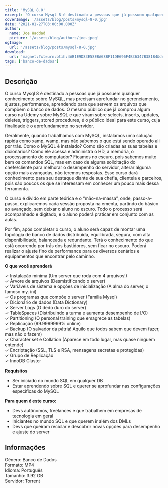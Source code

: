 ```yaml
---
title: 'MySQL 8.0'
excerpt: 'O curso Mysql 8 é destinado a pessoas que já possuem qualquer conhecimento sobre MySQL, mas precisam aprofundar no gerenciamento, ajustes, performance, aprendendo para que servem os arquivos que compõem o banco de dados. O mesmo público que já comprou algum curso na Udemy sobre MySQL e que'
coverImage: '/assets/blog/posts/mysql-8-0.jpg'
date: '2021-01-27T03:00:00.000Z'
author:
  name: Joe Haddad
  picture: '/assets/blog/authors/joe.jpeg'
ogImage:
  url: '/assets/blog/posts/mysql-8-0.jpg'
download:
  url: 'magnet:?xt=urn:btih:4AB1E9D83E58EBA68BF11DE696F4B36347B381B4&dn=MySQL%208.0%20%282020%29&tr=udp%3a%2f%2ftracker.openbittorrent.com%3a1337%2fannounce&tr=udp%3a%2f%2ftracker.opentrackr.org%3a1337%2fannounce'
tags: ['banco-de-dados']
---
```

<h2>Descrição</h2>
<p></p><p>O curso Mysql 8 é destinado a pessoas que já possuem qualquer conhecimento sobre MySQL, mas precisam aprofundar no gerenciamento, ajustes, performance, aprendendo para que servem os arquivos que compõem o banco de dados. O mesmo público que já comprou algum curso na Udemy sobre MySQL e que viram sobre selects, inserts, updates, deletes, triggers, stored procedures, é o público ideal para este curso, cuja finalidade é o aprofundamento no servidor.</p><p>Geralmente, quando trabalhamos com MySQL, instalamos uma solução rápida como xamp, wamp, mas não sabemos o que está sendo operado ali por trás. Como o MySQL é instalado? Como são criadas as suas tabelas e dicionários? Como ele acessa e administra o HD, a memória, o processamento do computador? Ficamos no escuro, pois sabemos muito bem os comandos SQL, mas em caso de alguma solicitação do chefe/cliente para melhorar o desempenho do servidor, alterar alguma opção mais avançadas, não teremos respostas. Esse curso dará conhecimento para seu destaque diante de sua chefia, clientela e parceiros, pois são poucos os que se interessam em conhecer um pouco mais dessa ferramenta.</p><p>O curso é divido em parte teórica e o “mão-na-massa”, onde, passo-a-passo, explicaremos cada sessão proposta na ementa, partindo do básico ao avançado, sem deixar o aluno no escuro. Todo o processo será acompanhado e digitado, e o aluno poderá praticar em conjunto com as aulas.</p><p>Por fim, após completar o curso, o aluno será capaz de montar uma topologia de banco de dados distribuída, equilibrada, segura, com alta disponibilidade, balanceada e redundante. Terá o conhecimento do que está ocorrendo por trás dos bastidores, sem ficar no escuro. Poderá realizar o ajuste fino de performance para os diversos cenários e equipamentos que encontrar pelo caminho.</p><p><strong>O que você aprenderá</strong></p><p>✓ Instalação mínima (Um server que roda com 4 arquivos!)<br/>✓ Árvore de arquivos (Desmistificando o server)<br/>✓ Variáveis de sistema e opções de inicialização (A alma do server, o famoso my. ini)<br/>✓ Os programas que compõe o server (Família Mysql)<br/>✓ Dicionário de dados (Data Dictionary)<br/>✓ Server Logs (O dedo duro do server)<br/>✓ TableSpaces (Distribuindo a turma e aumenta desempenho de I/O)<br/>✓ Partitioning (O personal training que emagrece as tabelas)<br/>✓ Replicação (99.9999999% online)<br/>✓ Backup (O salvador da pátria! Aquilo que todos sabem que devem fazer, mas não o fazem)<br/>✓ Character set e Collation (Aparece em todo lugar, mas quase ninguém entende)<br/>✓ Encriptação (SSL, TLS e RSA, mensagens secretas e protegidas)<br/>✓ Grupo de Replicação<br/>✓ InnoDB Cluster</p><p><strong>Requisitos</strong></p><ul><li>Ser iniciado no mundo SQL em qualquer DB</li><li>Estar aprendendo sobre SQL e querer se aprofundar nas configurações específicas do MySQL</li></ul><p><strong>Para quem é este curso:</strong></p><ul><li>Devs autônomos, freelances e que trabalhem em empresas de tecnologia em geral</li><li>Iniciantes no mundo SQL e que querem ir além dos DMLs</li><li>Devs que queiram reciclar e descobrir novas opções para desempenho e ajuste do server</li></ul><h2>Informações</h2><p>Gênero: Banco de Dados<br/>Formato: MP4<br/>Idioma: Português<br/>Tamanho: 3.92 GB<br/>Servidor: Torrent</p>